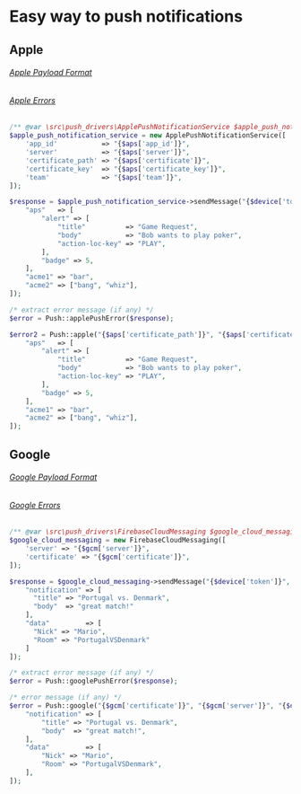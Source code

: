 # Easy way to push notifications

## Apple

###### [Apple Payload Format](https://developer.apple.com/library/archive/documentation/NetworkingInternet/Conceptual/RemoteNotificationsPG/CreatingtheNotificationPayload.html#//apple_ref/doc/uid/TP40008194-CH10-SW1)
###### [Apple Errors](https://developer.apple.com/library/archive/documentation/NetworkingInternet/Conceptual/RemoteNotificationsPG/CommunicatingwithAPNs.html#//apple_ref/doc/uid/TP40008194-CH11-SW17)
```php
/** @var \src\push_drivers\ApplePushNotificationService $apple_push_notification_service */
$apple_push_notification_service = new ApplePushNotificationService([
    'app_id'           => "{$aps['app_id']}",
    'server'           => "{$aps['server']}",
    'certificate_path' => "{$aps['certificate']}",
    'certificate_key'  => "{$aps['certificate_key']}",
    'team'             => "{$aps['team']}",
]);

$response = $apple_push_notification_service->sendMessage("{$device['token']}", [
    "aps"   => [
        "alert" => [
            "title"          => "Game Request",
            "body"           => "Bob wants to play poker",
            "action-loc-key" => "PLAY",
        ],
        "badge" => 5,
    ],
    "acme1" => "bar",
    "acme2" => ["bang", "whiz"],
]);

/* extract error message (if any) */
$error = Push::applePushError($response);
```

```php
$error2 = Push::apple("{$aps['certificate_path']}", "{$aps['certificate_key']}", "{$aps['team']}", "{$aps['server']}", "{$aps['app_id']}", "{$device['token']}", [
    "aps"   => [
        "alert" => [
            "title"          => "Game Request",
            "body"           => "Bob wants to play poker",
            "action-loc-key" => "PLAY",
        ],
        "badge" => 5,
    ],
    "acme1" => "bar",
    "acme2" => ["bang", "whiz"],
]);
```

## Google

###### [Google Payload Format](https://firebase.google.com/docs/cloud-messaging/concept-options#notifications)
###### [Google Errors](https://firebase.google.com/docs/cloud-messaging/http-server-ref#error-codes)

```php
/** @var \src\push_drivers\FirebaseCloudMessaging $google_cloud_messaging */
$google_cloud_messaging = new FirebaseCloudMessaging([
    'server' => "{$gcm['server']}",
    'certificate' => "{$gcm['certificate']}",
]);

$response = $google_cloud_messaging->sendMessage("{$device['token']}", [
    "notification" => [
      "title" => "Portugal vs. Denmark",
      "body"  => "great match!"
    ],
    "data"         => [
      "Nick" => "Mario",
      "Room" => "PortugalVSDenmark"
    ]
]);

/* extract error message (if any) */
$error = Push::googlePushError($response);
```

```php
/* error message (if any) */
$error = Push::google("{$gcm['certificate']}", "{$gcm['server']}", "{$device['token']}", [
    "notification" => [
        "title" => "Portugal vs. Denmark",
        "body"  => "great match!",
    ],
    "data"         => [
        "Nick" => "Mario",
        "Room" => "PortugalVSDenmark",
    ],
]);
```
